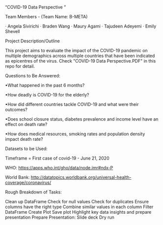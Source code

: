 “COVID-19 Data Perspective ”

Team Members - (Team Name:  B-META)

·        Angela Sivirichi
·        Braden Wang
·        Maury Agami
·        Tajudeen Adeyemi
·        Emily Shevell

Project Description/Outline

This project aims to evaluate the impact of the COVID-19 pandemic on multiple demographics across multiple countries that have been indicated as epicentres of the virus. Check "COVID-19 Data Perspective.PDF" in this repo for detail.


Questions to Be Answered:

•What happened in the past 6 months? 

•How deadly is COVID-19 for the elderly?

•How did different countries tackle COVID-19 and what were their outcomes?

•Does school closure status, diabetes prevalence and income level have an effect on death rate?

•How does medical resources, smoking rates and population density impact death rate?


Datasets to be Used:

Timeframe = First case of covid-19 - June 21, 2020

WHO: https://apps.who.int/gho/data/node.imr#ndx-P

World Bank: http://datatopics.worldbank.org/universal-health-coverage/coronavirus/


Rough Breakdown of Tasks:

Clean up DataFrame
Check for null values 
Check for duplicates
Ensure columns have the right type 
Combine similar values in each column 
Filter DataFrame
Create Plot
Save plot
Highlight key data insights and prepare  presentation
Prepare Presentation:
Slide deck 
Dry run  




